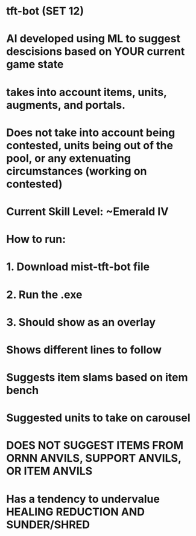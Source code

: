 # tft-bot (SET 12)
# AI developed using ML to suggest descisions based on YOUR current game state
# takes into account items, units, augments, and portals.
# Does not take into account being contested, units being out of the pool, or any extenuating circumstances (working on contested)
# Current Skill Level: ~Emerald IV

# How to run:
# 1. Download mist-tft-bot file
# 2. Run the .exe
# 3. Should show as an overlay

# Shows different lines to follow
# Suggests item slams based on item bench 
# Suggested units to take on carousel


# DOES NOT SUGGEST ITEMS FROM ORNN ANVILS, SUPPORT ANVILS, OR ITEM ANVILS
# Has a tendency to undervalue HEALING REDUCTION AND SUNDER/SHRED
